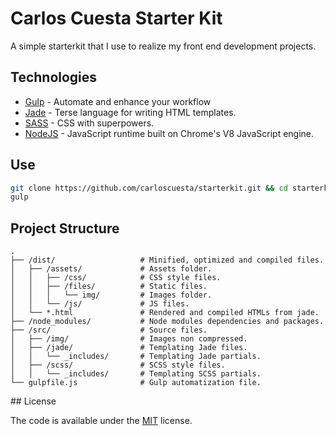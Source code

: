 # Carlos Cuesta Starter Kit

A simple starterkit that I use to realize my front end development projects. 

## Technologies 

- [Gulp](http://gulpjs.com) - Automate and enhance your workflow
- [Jade](http://jade-lang.com) - Terse language for writing HTML templates.
- [SASS](http://sass-lang.com) - CSS with superpowers.
- [NodeJS](https://nodejs.org) - JavaScript runtime built on Chrome's V8 JavaScript engine.

## Use 

```bash
git clone https://github.com/carloscuesta/starterkit.git && cd starterkit/ && npm install
gulp 
```

## Project Structure

```
.
├── /dist/                   # Minified, optimized and compiled files.
│   ├── /assets/             # Assets folder.
│   │   ├── /css/            # CSS style files.
│   │   ├── /files/          # Static files.
│   │   │   └── img/         # Images folder.
│   │   └── /js/             # JS files.
│   └── *.html               # Rendered and compiled HTMLs from jade.
├── /node_modules/           # Node modules dependencies and packages.
├── /src/                    # Source files.
│   ├── /img/                # Images non compressed.
│   ├── /jade/               # Templating Jade files.
│   │   └── _includes/       # Templating Jade partials.
│   ├── /scss/               # SCSS style files.
│   │   └── _includes/       # Templating SCSS partials.
└── gulpfile.js              # Gulp automatization file.
```

## License

The code is available under the [MIT](https://github.com/carloscuesta/starterkit/blob/master/LICENSE) license.